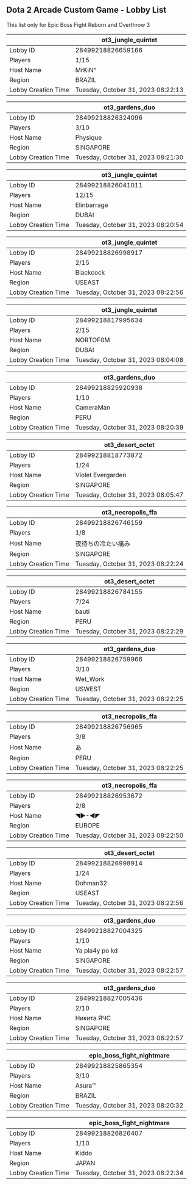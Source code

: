 ## Dota 2 Arcade Custom Game - Lobby List

This list only for Epic Boss Fight Reborn and Overthrow 3

|  | ot3_jungle_quintet |
| ------ | ------ |
| Lobby ID | 28499218826659166 |
| Players | 1/15 |
| Host Name | MrKiN^ |
| Region | BRAZIL |
| Lobby Creation Time | Tuesday, October 31, 2023 08:22:13 |


|  | ot3_gardens_duo |
| ------ | ------ |
| Lobby ID | 28499218826324096 |
| Players | 3/10 |
| Host Name | Physique |
| Region | SINGAPORE |
| Lobby Creation Time | Tuesday, October 31, 2023 08:21:30 |


|  | ot3_jungle_quintet |
| ------ | ------ |
| Lobby ID | 28499218826041011 |
| Players | 12/15 |
| Host Name | Elinbarrage |
| Region | DUBAI |
| Lobby Creation Time | Tuesday, October 31, 2023 08:20:54 |


|  | ot3_jungle_quintet |
| ------ | ------ |
| Lobby ID | 28499218826998917 |
| Players | 2/15 |
| Host Name | Blackcock |
| Region | USEAST |
| Lobby Creation Time | Tuesday, October 31, 2023 08:22:56 |


|  | ot3_jungle_quintet |
| ------ | ------ |
| Lobby ID | 28499218817995634 |
| Players | 2/15 |
| Host Name | NORTOF0M |
| Region | DUBAI |
| Lobby Creation Time | Tuesday, October 31, 2023 08:04:08 |


|  | ot3_gardens_duo |
| ------ | ------ |
| Lobby ID | 28499218825920938 |
| Players | 1/10 |
| Host Name | CameraMan |
| Region | PERU |
| Lobby Creation Time | Tuesday, October 31, 2023 08:20:39 |


|  | ot3_desert_octet |
| ------ | ------ |
| Lobby ID | 28499218818773872 |
| Players | 1/24 |
| Host Name | Violet Evergarden |
| Region | SINGAPORE |
| Lobby Creation Time | Tuesday, October 31, 2023 08:05:47 |


|  | ot3_necropolis_ffa |
| ------ | ------ |
| Lobby ID | 28499218826746159 |
| Players | 1/8 |
| Host Name | 夜待ちの冷たい痛み |
| Region | SINGAPORE |
| Lobby Creation Time | Tuesday, October 31, 2023 08:22:24 |


|  | ot3_desert_octet |
| ------ | ------ |
| Lobby ID | 28499218826784155 |
| Players | 7/24 |
| Host Name | bauti |
| Region | PERU |
| Lobby Creation Time | Tuesday, October 31, 2023 08:22:29 |


|  | ot3_gardens_duo |
| ------ | ------ |
| Lobby ID | 28499218826759966 |
| Players | 3/10 |
| Host Name | Wet_Work |
| Region | USWEST |
| Lobby Creation Time | Tuesday, October 31, 2023 08:22:25 |


|  | ot3_necropolis_ffa |
| ------ | ------ |
| Lobby ID | 28499218826756965 |
| Players | 3/8 |
| Host Name | あ |
| Region | PERU |
| Lobby Creation Time | Tuesday, October 31, 2023 08:22:25 |


|  | ot3_necropolis_ffa |
| ------ | ------ |
| Lobby ID | 28499218826953672 |
| Players | 2/8 |
| Host Name | ◥►-◄◤ |
| Region | EUROPE |
| Lobby Creation Time | Tuesday, October 31, 2023 08:22:50 |


|  | ot3_desert_octet |
| ------ | ------ |
| Lobby ID | 28499218826998914 |
| Players | 1/24 |
| Host Name | Dohman32 |
| Region | USEAST |
| Lobby Creation Time | Tuesday, October 31, 2023 08:22:56 |


|  | ot3_gardens_duo |
| ------ | ------ |
| Lobby ID | 28499218827004325 |
| Players | 1/10 |
| Host Name | Ya pla4y po kd |
| Region | SINGAPORE |
| Lobby Creation Time | Tuesday, October 31, 2023 08:22:57 |


|  | ot3_gardens_duo |
| ------ | ------ |
| Lobby ID | 28499218827005436 |
| Players | 2/10 |
| Host Name | Никита ЯЧС |
| Region | SINGAPORE |
| Lobby Creation Time | Tuesday, October 31, 2023 08:22:57 |


|  | epic_boss_fight_nightmare |
| ------ | ------ |
| Lobby ID | 28499218825865354 |
| Players | 3/10 |
| Host Name | Asura™ |
| Region | BRAZIL |
| Lobby Creation Time | Tuesday, October 31, 2023 08:20:32 |


|  | epic_boss_fight_nightmare |
| ------ | ------ |
| Lobby ID | 28499218826826407 |
| Players | 1/10 |
| Host Name | Kiddo |
| Region | JAPAN |
| Lobby Creation Time | Tuesday, October 31, 2023 08:22:34 |


